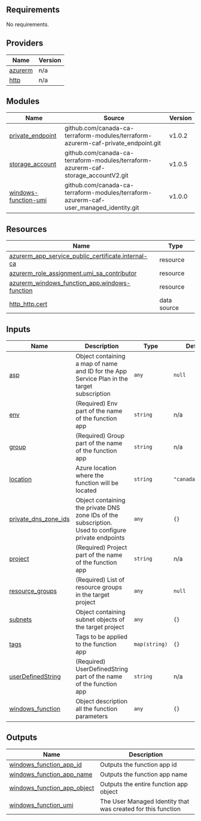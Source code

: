 <!-- BEGIN_TF_DOCS -->
## Requirements

No requirements.

## Providers

| Name | Version |
|------|---------|
| <a name="provider_azurerm"></a> [azurerm](#provider\_azurerm) | n/a |
| <a name="provider_http"></a> [http](#provider\_http) | n/a |

## Modules

| Name | Source | Version |
|------|--------|---------|
| <a name="module_private_endpoint"></a> [private\_endpoint](#module\_private\_endpoint) | github.com/canada-ca-terraform-modules/terraform-azurerm-caf-private_endpoint.git | v1.0.2 |
| <a name="module_storage_account"></a> [storage\_account](#module\_storage\_account) | github.com/canada-ca-terraform-modules/terraform-azurerm-caf-storage_accountV2.git | v1.0.5 |
| <a name="module_windows-function-umi"></a> [windows-function-umi](#module\_windows-function-umi) | github.com/canada-ca-terraform-modules/terraform-azurerm-caf-user_managed_identity.git | v1.0.0 |

## Resources

| Name | Type |
|------|------|
| [azurerm_app_service_public_certificate.internal-ca](https://registry.terraform.io/providers/hashicorp/azurerm/latest/docs/resources/app_service_public_certificate) | resource |
| [azurerm_role_assignment.umi_sa_contributor](https://registry.terraform.io/providers/hashicorp/azurerm/latest/docs/resources/role_assignment) | resource |
| [azurerm_windows_function_app.windows-function](https://registry.terraform.io/providers/hashicorp/azurerm/latest/docs/resources/windows_function_app) | resource |
| [http_http.cert](https://registry.terraform.io/providers/hashicorp/http/latest/docs/data-sources/http) | data source |

## Inputs

| Name | Description | Type | Default | Required |
|------|-------------|------|---------|:--------:|
| <a name="input_asp"></a> [asp](#input\_asp) | Object containing a map of name and ID for the App Service Plan in the target subscription | `any` | `null` | no |
| <a name="input_env"></a> [env](#input\_env) | (Required) Env part of the name of the function app | `string` | n/a | yes |
| <a name="input_group"></a> [group](#input\_group) | (Required) Group part of the name of the function app | `string` | n/a | yes |
| <a name="input_location"></a> [location](#input\_location) | Azure location where the function will be located | `string` | `"canadacentral"` | no |
| <a name="input_private_dns_zone_ids"></a> [private\_dns\_zone\_ids](#input\_private\_dns\_zone\_ids) | Object containing the private DNS zone IDs of the subscription. Used to configure private endpoints | `any` | `{}` | no |
| <a name="input_project"></a> [project](#input\_project) | (Required) Project part of the name of the function app | `string` | n/a | yes |
| <a name="input_resource_groups"></a> [resource\_groups](#input\_resource\_groups) | (Required) List of resource groups in the target project | `any` | `null` | no |
| <a name="input_subnets"></a> [subnets](#input\_subnets) | Object containing subnet objects of the target project | `any` | `{}` | no |
| <a name="input_tags"></a> [tags](#input\_tags) | Tags to be applied to the function app | `map(string)` | `{}` | no |
| <a name="input_userDefinedString"></a> [userDefinedString](#input\_userDefinedString) | (Required) UserDefinedString part of the name of the function app | `string` | n/a | yes |
| <a name="input_windows_function"></a> [windows\_function](#input\_windows\_function) | Object description all the function parameters | `any` | `{}` | no |

## Outputs

| Name | Description |
|------|-------------|
| <a name="output_windows_function_app_id"></a> [windows\_function\_app\_id](#output\_windows\_function\_app\_id) | Outputs the function app id |
| <a name="output_windows_function_app_name"></a> [windows\_function\_app\_name](#output\_windows\_function\_app\_name) | Outputs the function app name |
| <a name="output_windows_function_app_object"></a> [windows\_function\_app\_object](#output\_windows\_function\_app\_object) | Outputs the entire function app object |
| <a name="output_windows_function_umi"></a> [windows\_function\_umi](#output\_windows\_function\_umi) | The User Managed Identity that was created for this function |
<!-- END_TF_DOCS -->